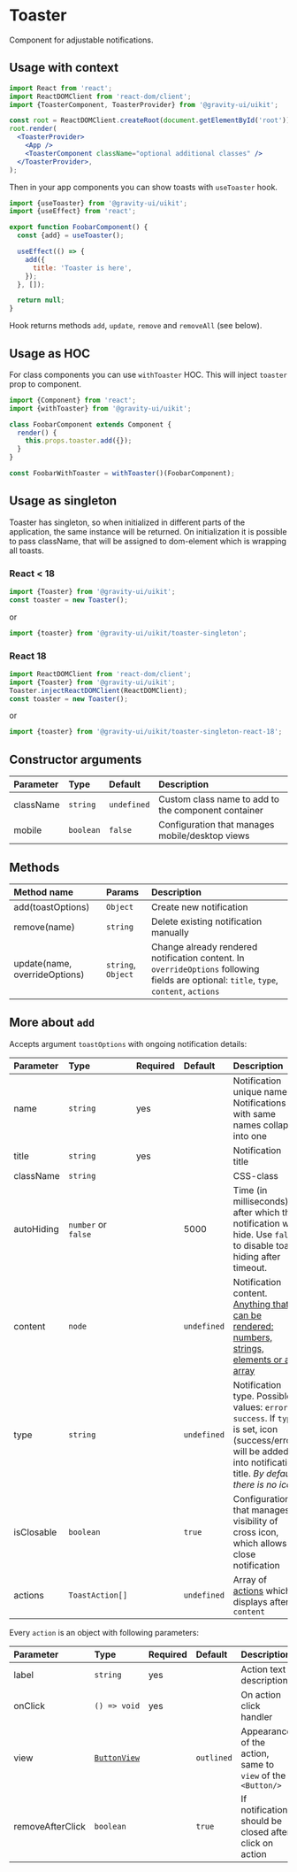 # Toaster

Component for adjustable notifications.

## Usage with context

```jsx
import React from 'react';
import ReactDOMClient from 'react-dom/client';
import {ToasterComponent, ToasterProvider} from '@gravity-ui/uikit';

const root = ReactDOMClient.createRoot(document.getElementById('root'));
root.render(
  <ToasterProvider>
    <App />
    <ToasterComponent className="optional additional classes" />
  </ToasterProvider>,
);
```

Then in your app components you can show toasts with `useToaster` hook.

```jsx
import {useToaster} from '@gravity-ui/uikit';
import {useEffect} from 'react';

export function FoobarComponent() {
  const {add} = useToaster();

  useEffect(() => {
    add({
      title: 'Toaster is here',
    });
  }, []);

  return null;
}
```

Hook returns methods `add`, `update`, `remove` and `removeAll` (see below).

## Usage as HOC

For class components you can use `withToaster` HOC. This will inject `toaster`
prop to component.

```jsx
import {Component} from 'react';
import {withToaster} from '@gravity-ui/uikit';

class FoobarComponent extends Component {
  render() {
    this.props.toaster.add({});
  }
}

const FoobarWithToaster = withToaster()(FoobarComponent);
```

## Usage as singleton

Toaster has singleton, so when initialized in different parts of the application, the same instance will be returned.
On initialization it is possible to pass className, that will be assigned to dom-element which is wrapping all toasts.

### React < 18

```js
import {Toaster} from '@gravity-ui/uikit';
const toaster = new Toaster();
```

or

```js
import {toaster} from '@gravity-ui/uikit/toaster-singleton';
```

### React 18

```js
import ReactDOMClient from 'react-dom/client';
import {Toaster} from '@gravity-ui/uikit';
Toaster.injectReactDOMClient(ReactDOMClient);
const toaster = new Toaster();
```

or

```js
import {toaster} from '@gravity-ui/uikit/toaster-singleton-react-18';
```

## Constructor arguments

| Parameter | Type      | Default     | Description                                         |
| :-------- | :-------- | :---------- | :-------------------------------------------------- |
| className | `string`  | `undefined` | Custom class name to add to the component container |
| mobile    | `boolean` | `false`     | Configuration that manages mobile/desktop views     |

## Methods

| Method name                   | Params             | Description                                                                                                                             |
| :---------------------------- | :----------------- | :-------------------------------------------------------------------------------------------------------------------------------------- |
| add(toastOptions)             | `Object`           | Create new notification                                                                                                                 |
| remove(name)                  | `string`           | Delete existing notification manually                                                                                                   |
| update(name, overrideOptions) | `string`, `Object` | Change already rendered notification content. In `overrideOptions` following fields are optional: `title`, `type`, `content`, `actions` |

## More about `add`

Accepts argument `toastOptions` with ongoing notification details:

| Parameter  | Type                | Required | Default     | Description                                                                                                                                                         |
| :--------- | :------------------ | :------- | :---------- | :------------------------------------------------------------------------------------------------------------------------------------------------------------------ |
| name       | `string`            | yes      |             | Notification unique name. Notifications with same names collapse into one                                                                                           |
| title      | `string`            | yes      |             | Notification title                                                                                                                                                  |
| className  | `string`            |          |             | CSS-class                                                                                                                                                           |
| autoHiding | `number` or `false` |          | 5000        | Time (in milliseconds) after which the notification will hide. Use `false` to disable toast hiding after timeout.                                                   |
| content    | `node`              |          | `undefined` | Notification content. [Anything that can be rendered: numbers, strings, elements or an array](https://reactjs.org/docs/typechecking-with-proptypes.html#proptypes)  |
| type       | `string`            |          | `undefined` | Notification type. Possible values: `error`, `success`. If `type` is set, icon (success/error) will be added into notification title. _By default there is no icon_ |
| isClosable | `boolean`           |          | `true`      | Configuration that manages visibility of cross icon, which allows to close notification                                                                             |
| actions    | `ToastAction[]`     |          | `undefined` | Array of [actions](./types.ts#L9) which displays after `content`                                                                                                    |

Every `action` is an object with following parameters:

| Parameter        | Type                                      | Required | Default    | Description                                                 |
| :--------------- | :---------------------------------------- | :------- | :--------- | :---------------------------------------------------------- |
| label            | `string`                                  | yes      |            | Action text description                                     |
| onClick          | `() => void`                              | yes      |            | On action click handler                                     |
| view             | [`ButtonView`](../Button/README.md#props) |          | `outlined` | Appearance of the action, same to `view` of the `<Button/>` |
| removeAfterClick | `boolean`                                 |          | `true`     | If notification should be closed after click on action      |
